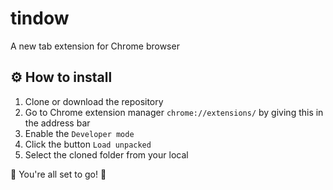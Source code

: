 # tindow
A new tab extension for Chrome browser

## ⚙️ How to install

1. Clone or download the repository
2. Go to Chrome extension manager `chrome://extensions/` by giving this in the address bar
3. Enable the `Developer mode`
4. Click the button `Load unpacked`
5. Select the cloned folder from your local

🚀 You're all set to go! 🎉
